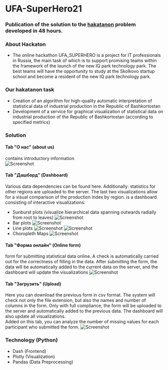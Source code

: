 # UFA-SuperHero21

### Publication of the solution to the [hakatanon](https://iqparkevents.com/hack) problem developed in 48 hours.

### About Hackaton  
- The online hackathon UFA_SUPERHERO is a project for IT professionals in Russia, the main task of which is to support promising teams within the framework of the launch of the new IQ park technology park. The best teams will have the opportunity to study at the Skolkovo startup school and become a resident of the new IQ park technology park.

### Our hakatanon task
- Creation of an algorithm for high-quality automatic interpretation of statistical data of industrial production in the Republic of Bashkortostan
- Development of a service for graphical visualization of statistical data on industrial production of the Republic of Bashkortostan (according to specified metrics) 

### Solution
#### Tab "О нас" (about us)
contains introductory information  
![Screenshot](pic/about_us.PNG)

#### Tab "Дашборд" (Dashboard)
Various data dependencies can be found here.
Additionally: statistics for other regions are uploaded to the server. The last two visualizations allow for a visual comparison of the production index by region.
is a dashboard consisting of interactive visualizations: 
- Sunburst plots (visualize hierarchical data spanning outwards radially from root to leaves)
![Screenshot](pic/Sunburst.PNG)
- Bar plots
![Screenshot](pic/Bar.PNG)
- Line plots
![Screenshot](pic/Line.PNG)
![Screenshot](pic/Line2.PNG)
- Choropleth Maps
![Screenshot](pic/Map.PNG)

#### Tab "Форма онлайн" (Online form)
form for submitting statistical data online. A check is automatically carried out for the correctness of filling in the data. After submitting the form, the data will be automatically added to the current data on the server, and the dashboard will update the visualizations
![Screenshot](pic/online_form.PNG)

#### Tab "Загрузить" (Upload)
Here you can download the previous form in csv format. The system will check not only the file extension, but also the names and number of columns in the form. Only with full compliance, the form will be uploaded to the server and automatically added to the previous data. The dashboard will also update all visualizations.  
Added on this tab, you can analyze the number of missing values for each participant who submitted the form.
![Screenshot](pic/upload.PNG.PNG)

### Technology (Python)
- Dash (Frontend)
- Plotly (Visualization)
- Pandas (Data Preprocessing)
